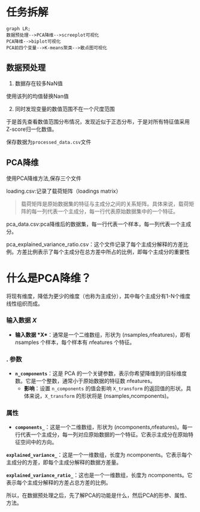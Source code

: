 # 任务拆解

```mermaid
graph LR;
数据预处理-->PCA降维-->screeplot可视化
PCA降维-->biplot可视化
PCA前四个变量-->K-means聚类-->散点图可视化
```

## 数据预处理

1. 数据存在较多NaN值

使用该列的均值替换Nan值

2. 同时发现变量的数值范围不在一个尺度范围

于是首先查看数值范围分布情况，发现近似于正态分布，于是对所有特征值采用Z-score归一化数值。

保存数据为`processed_data.csv`文件

## PCA降维

使用PCA降维方法,保存三个文件

loading.csv:记录了载荷矩阵（loadings matrix）

> 载荷矩阵是原始数据集的特征与主成分之间的关系矩阵。具体来说，载荷矩阵的每一列代表一个主成分，每一行代表原始数据集中的一个特征。

pca_data.csv:pca降维后的数据集，每一行代表一个样本，每一列代表一个主成分。

pca_explained_variance_ratio.csv：这个文件记录了每个主成分解释的方差比例。方差比例表示了每个主成分在总方差中所占的比例，即每个主成分的重要性

# 什么是PCA降维？

将现有维度，降低为更少的维度（也称为主成分），其中每个主成分有1-N个维度线性组织而成。

###  输入数据 *X*

- **输入数据 \*X\***：通常是一个二维数组，形状为 (*n*samples,*n*features)，即有 *n*samples 个样本，每个样本有 *n*features 个特征。

### . 参数

- **`n_components`**：这是 PCA 的一个关键参数，表示你希望降维到的目标维度数。它是一个整数，通常小于原始数据的特征数 *n*features。
  - **影响**：设置 `n_components` 的值会影响 `X_transform` 的返回值的形状。具体来说，`X_transform` 的形状将是 (*n*samples,*n*components)。

###  属性

- **`components_`**：这是一个二维数组，形状为 (*n*components,*n*features)。每一行代表一个主成分，每一列对应原始数据的一个特征。它表示主成分在原始特征空间中的方向。

**`explained_variance_`**：这是一个一维数组，长度为 *n*components。它表示每个主成分的方差，即每个主成分解释的数据方差量。

**`explained_variance_ratio_`**：这也是一个一维数组，长度为 *n*components。它表示每个主成分解释的方差占总方差的比例。

所以，在数据预处理之后，先了解PCA的功能是什么，然后PCA的形参、属性、方法。

